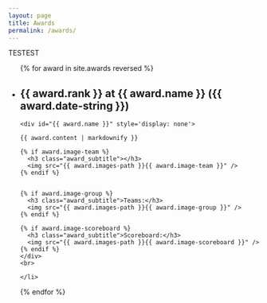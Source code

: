 ```yaml
---
layout: page
title: Awards
permalink: /awards/
---
```


<section>
  TESTEST
  <ul>
  {% for award in site.awards reversed %}
    <li>
    <h2 class="award_title" onclick="showDiv('{{ award.name }}')">
      {{ award.rank }} at {{ award.name }} ({{ award.date-string }})
    </h2>

    <div id="{{ award.name }}" style='display: none'>

    {{ award.content | markdownify }}

    {% if award.image-team %}
      <h3 class="award_subtitle"></h3>
      <img src="{{ award.images-path }}{{ award.image-team }}" />
    {% endif %}


    {% if award.image-group %}
      <h3 class="award_subtitle">Teams:</h3>
      <img src="{{ award.images-path }}{{ award.image-group }}" />
    {% endif %}

    {% if award.image-scoreboard %}
      <h3 class="award_subtitle">Scoreboard:</h3>
      <img src="{{ award.images-path }}{{ award.image-scoreboard }}" />
    {% endif %}
    </div>
    <br>

    </li>

  {% endfor %}
  </ul>
</section>